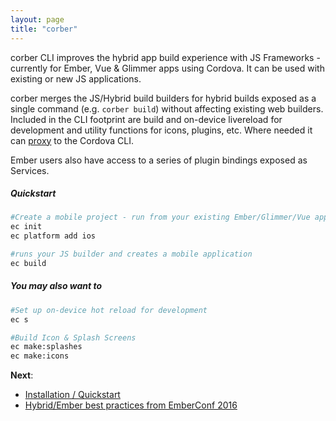 ```yaml
---
layout: page
title: "corber"
---
```


corber CLI improves the hybrid app build experience with JS Frameworks - currently for Ember, Vue & Glimmer apps using Cordova. It can be used with existing or new JS applications.

corber merges the JS/Hybrid build builders for hybrid builds exposed as a single command (e.g. `corber build`) without affecting existing web builders.
Included in the CLI footprint are build and on-device livereload for development and utility functions for icons, plugins, etc. Where needed it can [proxy](/pages/cli#proxy) to the Cordova CLI.

Ember users also have access to a series of plugin bindings exposed as Services.

##### Quickstart

```bash
#Create a mobile project - run from your existing Ember/Glimmer/Vue app
ec init
ec platform add ios

#runs your JS builder and creates a mobile application
ec build
```

##### You may also want to

```bash
#Set up on-device hot reload for development
ec s

#Build Icon & Splash Screens
ec make:splashes
ec make:icons
```

**Next**:

- [Installation / Quickstart](pages/installation)
- [Hybrid/Ember best practices from EmberConf 2016](https://www.youtube.com/embed/Ry639hvWKbM)
